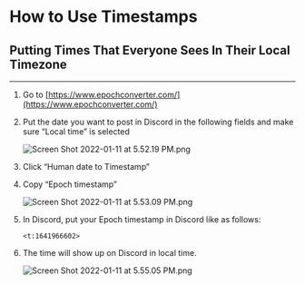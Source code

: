 # How to Use Timestamps

## Putting Times That Everyone Sees In Their Local Timezone

---

1. Go to [https://www.epochconverter.com/](https://www.epochconverter.com/)
2. Put the date you want to post in Discord in the following fields and make sure “Local time” is selected
    
    ![Screen Shot 2022-01-11 at 5.52.19 PM.png](How%20to%20Use%20Timestamps%208cd921447605418389046ca93f183aaf/Screen_Shot_2022-01-11_at_5.52.19_PM.png)
    
3. Click “Human date to Timestamp”
4. Copy “Epoch timestamp”
    
    ![Screen Shot 2022-01-11 at 5.53.09 PM.png](How%20to%20Use%20Timestamps%208cd921447605418389046ca93f183aaf/Screen_Shot_2022-01-11_at_5.53.09_PM.png)
    
5. In Discord, put your Epoch timestamp in Discord like as follows:
    
    ```
    <t:1641966602>
    ```
    
6. The time will show up on Discord in local time.
    
    ![Screen Shot 2022-01-11 at 5.55.05 PM.png](How%20to%20Use%20Timestamps%208cd921447605418389046ca93f183aaf/Screen_Shot_2022-01-11_at_5.55.05_PM.png)